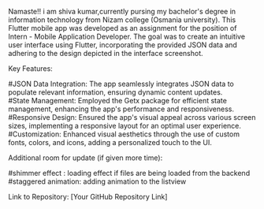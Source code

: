 
Namaste!! i am shiva kumar,currently pursing my bachelor's degree in information technology from Nizam college (Osmania university).
This Flutter mobile app was developed as an assignment for the position of Intern - Mobile Application Developer. The goal was to create an intuitive user interface using Flutter, incorporating the provided JSON data and adhering to the design depicted in the interface screenshot.

Key Features:

#JSON Data Integration: The app seamlessly integrates JSON data to populate relevant information, ensuring dynamic content updates.    
#State Management: Employed the Getx package for efficient state management, enhancing the app's performance and responsiveness.     
#Responsive Design: Ensured the app's visual appeal across various screen sizes, implementing a responsive layout for an optimal user experience.     
#Customization: Enhanced visual aesthetics through the use of custom fonts, colors, and icons, adding a personalized touch to the UI.    

Additional room for update (if given more time):

#shimmer effect : loading effect if files are being loaded from the backend    
#staggered animation: adding animation to the listview

Link to Repository: [Your GitHub Repository Link]
